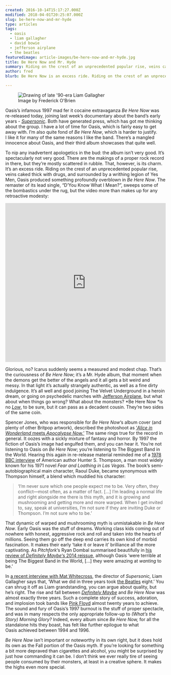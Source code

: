 ```yaml
---
created: 2016-10-14T15:17:27.000Z
modified: 2018-04-01T20:25:07.000Z
slug: be-here-now-and-mr-hyde
type: articles
tags:
  - oasis
  - liam gallagher
  - david bowie
  - jefferson airplane
  - the beatles
featuredimage: article-images/be-here-now-and-mr-hyde.jpg
title: Be Here Now and Mr. Hyde
summary: Riding on the crest of an unprecedented popular rise, veins caked thick with drugs, and surrounded by a writhing legion of Yes Men, Oasis produced something profoundly overblown in their third studio album.
author: fred
blurb: Be Here Now is an excess ride. Riding on the crest of an unprecedented popular rise, veins caked thick with drugs, and surrounded by a writhing legion of Yes Men, Oasis produced something profoundly overblown in their third studio album.

---
```

<figure class="wide">
  <img src="article-images/be-here-now-and-mr-hyde.jpg" alt="Drawing of late '90-era Liam Gallagher" />
  <figcaption>Image by Frederick O'Brien</figcaption>
</figure>

Oasis’s infamous 1997 mad fer it cocaine extravaganza *Be Here Now* was re-released today, joining last week’s documentary about the band’s early years - [*Supersonic*](http://www.imdb.com/title/tt5213534/). Both have generated press, which has got me thinking about the group. I have a lot of time for Oasis, which is fairly easy to get away with. I’m also quite fond of *Be Here Now*, which is harder to justify. I like it for many of the same reasons I like the band. There’s a mangled innocence about Oasis, and their third album showcases that quite well.

To nip any inadvertent apologetics in the bud: the album isn’t very good. It’s spectacularly not very good. There are the makings of a proper rock record in there, but they’re mostly scattered in rubble. That, however, is its charm. It’s an excess ride. Riding on the crest of an unprecedented popular rise, veins caked thick with drugs, and surrounded by a writhing legion of Yes Men, Oasis produced something profoundly overblown in *Be Here Now*. The remaster of its lead single, “D’You Know What I Mean?”, sweeps some of the bombastics under the rug, but the video more than makes up for any retroactive modesty:

<center><iframe src="https://www.youtube.com/embed/jyJU2136ym4?rel=0" width="100%" height="500px" frameborder="0" allowfullscreen="allowfullscreen"></iframe></center>

Glorious, no? Icarus suddenly seems a measured and modest chap. That’s the curiousness of *Be Here Now*; it’s a Mr. Hyde album, that moment when the demons get the better of the angels and it all gets a bit weird and messy. In that light it’s actually strangely authentic, as well as a fine dirty indulgence. It’s all well and good joining The Velvet Underground in a heroin dream, or going on psychedelic marches with [Jefferson Airplane](/reviews/jefferson-airplane-surrealistic-pillow/), but what about when things go wrong? What about the monsters? *Be Here Now *is no [*Low*](<reviews/david-bowie-low/>), to be sure, but it can pass as a decadent cousin. They’re two sides of the same coin.

Spencer Jones, who was responsible for *Be Here Now*‘s album cover (and plenty of other Britpop artwork), described the photoshoot as [‘*Alice in Wonderland* meets *Apocalypse Now.*’](http://www.nme.com/photos/oasis--the-stories-behind-their-cryptic-album-and-single-sleeve-art/385389#/photo/4>) The same rings true for the record in general. It oozes with a sickly mixture of fantasy and horror. By 1997 the fiction of Oasis’s image had engulfed them, and you can hear it. You’re not listening to Oasis on *Be Here Now*; you’re listening to The Biggest Band in the World. Hearing this again in re-release material reminded me of a [1978 BBC interview](https://youtu.be/laamYjSwcHI?t=41m11s) of American author Hunter S. Thompson, a man most widely known for his 1971 novel *Fear and Loathing in Las Vegas*. The book’s semi-autobiographical main character, Raoul Duke, became synonymous with Thompson himself, a blend which muddied his character:

> ‘I’m never sure which one people expect me to be. Very often, they conflict—most often, as a matter of fact. […] I’m leading a normal life and right alongside me there is this myth, and it is growing and mushrooming and getting more and more warped. When I get invited to, say, speak at universities, I’m not sure if they are inviting Duke or Thompson. I’m not sure who to be.’

That dynamic of warped and mushrooming myth is unmistakable in *Be Here Now*. Early Oasis was the stuff of dreams. Working class kids coming out of nowhere with honest, aggressive rock and roll and taken into the hearts of millions. Seeing them go off the deep end carries its own kind of morbid fascination. It makes their early ‘take it or leave it’ brilliance all the more captivating. As *Pitchfork*‘s Ryan Dombal summarised beautifully in [his review of *Definitely Maybe*‘s 2014 reissue](http://pitchfork.com/reviews/albums/19258-oasis-definitely-maybe-reissue/), although Oasis ‘were terrible at being The Biggest Band in the World, […] they were amazing at *wanting* to be.’

In [a recent interview with Mat Whitecross](http://lwlies.com/interviews/liam-gallagher-supersonic-oasis/), the director of *Supersonic,* Liam Gallagher says that, ‘What we did in three years took [the Beatles](/reviews/the-beatles-revolver/) eight.’ You can shrug it off as Liam grandstanding, you can argue about quality, but he’s right. The rise and fall between [*Definitely Maybe*](reviews/oasis-definitely-maybe/) and *Be Here Now* was almost exactly three years. Such a complete story of success, adoration, and implosion took bands like [Pink Floyd](/reviews/pink-floyd-the-dark-side-of-the-moon/) almost twenty years to achieve. The sound and fury of Oasis’s 1997 burnout is the stuff of proper spectacle, and was in many respects the only appropriate follow-up to *(What’s the Story) Morning Glory?* Indeed, every album since *Be Here Now,* for all the standalone hits they boast, has felt like further epilogue to what Oasis achieved between 1994 and 1996.

*Be Here Now* isn’t important or noteworthy in its own right, but it does hold its own as the Fall portion of the Oasis myth. If you’re looking for something a bit more depraved than cigarettes and alcohol, you might be surprised by just how commanding it can be. I don’t think we ever really tire of seeing people consumed by their monsters, at least in a creative sphere. It makes the highs even more special.
